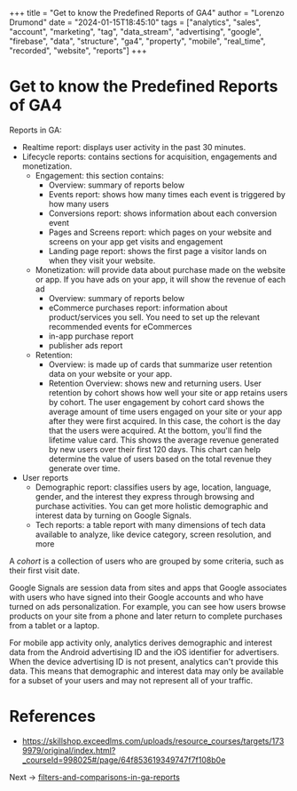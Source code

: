 +++
title = "Get to know the Predefined Reports of GA4"
author = "Lorenzo Drumond"
date = "2024-01-15T18:45:10"
tags = ["analytics",  "sales",  "account",  "marketing",  "tag",  "data_stream",  "advertising",  "google",  "firebase",  "data",  "structure",  "ga4",  "property",  "mobile",  "real_time",  "recorded",  "website",  "reports"]
+++


# Get to know the Predefined Reports of GA4
Reports in GA:
- Realtime report: displays user activity in the past 30 minutes.
- Lifecycle reports: contains sections for acquisition, engagements and monetization.
  - Engagement: this section contains:
    - Overview: summary of reports below
    - Events report: shows how many times each event is triggered by how many users
    - Conversions report: shows information about each conversion event
    - Pages and Screens report: which pages on your website and screens on your app get visits and engagement
    - Landing page report: shows the first page a visitor lands on when they visit your website.
  - Monetization: will provide data about purchase made on the website or app. If you have ads on your app, it will show the revenue of each ad
    - Overview: summary of reports below
    - eCommerce purchases report: information about product/services you sell. You need to set up the relevant recommended events for eCommerces
    - in-app purchase report
    - publisher ads report
  - Retention:
    - Overview: is made up of cards that summarize user retention data on your website or your app.
    - Retention Overview: shows new and returning users. User retention by cohort shows how well your site or app retains users by cohort. The user engagement by cohort card shows the average amount of time users engaged on your site or your app after they were first acquired. In this case, the cohort is the day that the users were acquired. At the bottom, you'll find the lifetime value card. This shows the average revenue generated by new users over their first 120 days. This chart can help determine the value of users based on the total revenue they generate over time.
- User reports
  - Demographic report: classifies users by age, location, language, gender, and the interest they express through browsing and purchase activities. You can get more holistic demographic and interest data by turning on Google Signals.
  - Tech reports: a table report with many dimensions of tech data available to analyze, like device category, screen resolution, and more


A _cohort_ is a collection of users who are grouped by some criteria, such as their first visit date.

Google Signals are session data from sites and apps that Google associates with users who have signed into their Google accounts and who have turned on ads personalization. For example, you can see how users browse products on your site from a phone and later return to complete purchases from a tablet or a laptop.

For mobile app activity only, analytics derives demographic and interest data from the Android advertising ID and the iOS identifier for advertisers. When the device advertising ID is not present, analytics can't provide this data. This means that demographic and interest data may only be available for a subset of your users and may not represent all of your traffic.

# References
- https://skillshop.exceedlms.com/uploads/resource_courses/targets/1739979/original/index.html?_courseId=998025#/page/64f853619349747f7f108b0e

Next -> [filters-and-comparisons-in-ga-reports](/wiki/filters-and-comparisons-in-ga-reports/)
